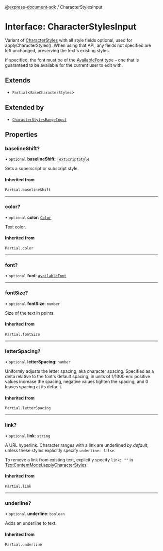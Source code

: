 [@express-document-sdk](../overview.md) / CharacterStylesInput

# Interface: CharacterStylesInput

Variant of [CharacterStyles](CharacterStyles.md) with all style fields optional, used for applyCharacterStyles(). When using that API,
any fields not specified are left unchanged, preserving the text's existing styles.

If specified, the font must be of the [AvailableFont](../classes/AvailableFont.md) type – one that is guaranteed to be available for the current
user to edit with.

## Extends

-   `Partial`<`BaseCharacterStyles`\>

## Extended by

-   [`CharacterStylesRangeInput`](CharacterStylesRangeInput.md)

## Properties

### baselineShift?

• `optional` **baselineShift**: [`TextScriptStyle`](../enumerations/TextScriptStyle.md)

Sets a superscript or subscript style.

#### Inherited from

`Partial.baselineShift`

---

### color?

• `optional` **color**: [`Color`](Color.md)

Text color.

#### Inherited from

`Partial.color`

---

### font?

• `optional` **font**: [`AvailableFont`](../classes/AvailableFont.md)

---

### fontSize?

• `optional` **fontSize**: `number`

Size of the text in points.

#### Inherited from

`Partial.fontSize`

---

### letterSpacing?

• `optional` **letterSpacing**: `number`

Uniformly adjusts the letter spacing, aka character spacing. Specified as a delta relative to the font's default
spacing, in units of 1/1000 em: positive values increase the spacing, negative values tighten the spacing, and 0
leaves spacing at its default.

#### Inherited from

`Partial.letterSpacing`

---

### link?

• `optional` **link**: `string`

A URL hyperlink. Character ranges with a link are underlined _by default_, unless these styles explicitly specify
`underline: false`.

To remove a link from existing text, explicitly specify `link: ""` in [TextContentModel.applyCharacterStyles](../classes/TextContentModel.md#applycharacterstyles).

#### Inherited from

`Partial.link`

---

### underline?

• `optional` **underline**: `boolean`

Adds an underline to text.

#### Inherited from

`Partial.underline`
